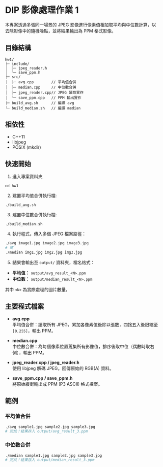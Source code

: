 # DIP 影像處理作業 1

本專案透過多張同一場景的 JPEG 影像進行像素值相加取平均與中位數計算，以去除影像中的隨機噪點，並將結果輸出為 PPM 格式影像。

## 目錄結構
```
hw1/
├─ include/
│  ├─ jpeg_reader.h
│  └─ save_ppm.h
├─ src/
│  ├─ avg.cpp        // 平均值合併
│  ├─ median.cpp     // 中位數合併
│  ├─ jpeg_reader.cpp// JPEG 讀取實作
│  └─ save_ppm.cpp   // PPM 輸出實作
├─ build_avg.sh      // 編譯 avg
└─ build_median.sh   // 編譯 median
```  

## 相依性

- C++11  
- libjpeg  
- POSIX (mkdir)

## 快速開始

1. 進入專案資料夾

```
cd hw1
```

2. 建置平均值合併執行檔:

```
./build_avg.sh
```

3. 建置中位數合併執行檔:

```
./build_median.sh
```

4. 執行程式，傳入多個 JPEG 檔案路徑：

```bash
./avg image1.jpg image2.jpg image3.jpg
# 或
./median img1.jpg img2.jpg img3.jpg
```  

5. 結果會輸出至 `output/` 資料夾，檔名格式：

- **平均值：** `output/avg_result_<N>.ppm`  
- **中位數：** `output/median_result_<N>.ppm`  

其中 `<N>` 為實際處理的圖片數量。

## 主要程式檔案

- **avg.cpp**  
  平均值合併：讀取所有 JPEG，累加各像素值後除以張數，四捨五入後限縮至 `[0,255]`，輸出 PPM。

- **median.cpp**  
  中位數合併：為每個像素位置蒐集所有影像值，排序後取中位（偶數時取右側），輸出 PPM。

- **jpeg_reader.cpp / jpeg_reader.h**  
  使用 libjpeg 解碼 JPEG，回傳原始的 RGB(A) 資料。

- **save_ppm.cpp / save_ppm.h**  
  將原始緩衝輸出成 PPM (P3 ASCII) 格式檔案。

## 範例

### 平均值合併

```bash
./avg sample1.jpg sample2.jpg sample3.jpg
# 完成！結果存入 output/avg_result_3.ppm
```

### 中位數合併

```bash
./median sample1.jpg sample2.jpg sample3.jpg
# 完成！結果存入 output/median_result_3.ppm
```

